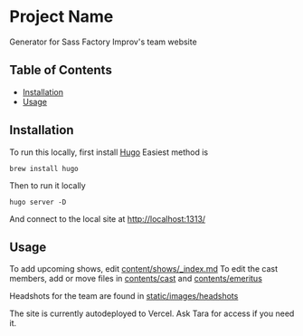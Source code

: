 # Project Name

Generator for Sass Factory Improv's team website

## Table of Contents

- [Installation](#installation)
- [Usage](#usage)

## Installation

To run this locally, first install [Hugo](https://gohugo.io/installation/)
Easiest method is 
```
brew install hugo
```

Then to run it locally
```
hugo server -D
```

And connect to the local site at <http://localhost:1313/>

## Usage

To add upcoming shows, edit [content/shows/_index.md](content/shows/_index.md)
To edit the cast members, add or move files in [contents/cast](contents/cast) and [contents/emeritus](contents/emeritus)

Headshots for the team are found in [static/images/headshots](static/images/headshots)

The site is currently autodeployed to Vercel. Ask Tara for access if you need it.

